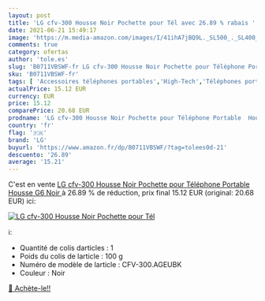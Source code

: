 ```yaml
---
layout: post
title: 'LG cfv-300 Housse Noir Pochette pour Tél avec 26.89 % rabais '
date: 2021-06-21 15:49:17
image: 'https://m.media-amazon.com/images/I/41ihA7jBQ9L._SL500_._SL400_.jpg'
comments: true
category: ofertas
author: 'tole.es'
slug: 'B0711VBSWF-fr LG cfv-300 Housse Noir Pochette pour Téléphone Portable...'
sku: 'B0711VBSWF-fr'
tags: [ 'Accessoires téléphones portables','High-Tech','Téléphones portables et accessoires','lg','Étuis de ceinture pour téléphones portables','Étuis et coques pour téléphone portable', ]
actualPrice: 15.12 EUR
currency: EUR
price: 15.12
comparePrice: 20.68 EUR
prodname: 'LG cfv-300 Housse Noir Pochette pour Téléphone Portable  Housse  G6  Noir '
country: 'fr'
flag: '🇫🇷'
brand: 'LG'
buyurl: 'https://www.amazon.fr/dp/B0711VBSWF/?tag=tolees0d-21'
descuento: '26.89'
average: '15.21'
---
```


C'est en vente [LG cfv-300 Housse Noir Pochette pour Téléphone Portable  Housse  G6  Noir ](https://www.amazon.fr/dp/B0711VBSWF/?tag=tolees0d-21)  à  26.89 % de réduction, prix final  15.12 EUR (original: 20.68 EUR) ici:

[![LG cfv-300 Housse Noir Pochette pour Tél](https://m.media-amazon.com/images/I/41ihA7jBQ9L._SL500_._SL400_.jpg)](https://www.amazon.fr/dp/B0711VBSWF/?tag=tolees0d-21)

ℹ️:

- Quantité de colis darticles : 1
- Poids du colis de larticle : 100 g
- Numéro de modèle de larticle : CFV-300.AGEUBK
- Couleur : Noir

[🛒 Achète-le!!](https://www.amazon.fr/dp/B0711VBSWF/?tag=tolees0d-21)
